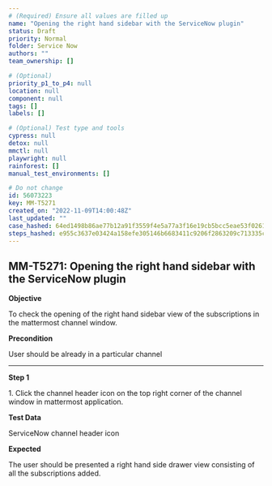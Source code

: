 ```yaml
---
# (Required) Ensure all values are filled up
name: "Opening the right hand sidebar with the ServiceNow plugin"
status: Draft
priority: Normal
folder: Service Now
authors: ""
team_ownership: []

# (Optional)
priority_p1_to_p4: null
location: null
component: null
tags: []
labels: []

# (Optional) Test type and tools
cypress: null
detox: null
mmctl: null
playwright: null
rainforest: []
manual_test_environments: []

# Do not change
id: 56073223
key: MM-T5271
created_on: "2022-11-09T14:00:48Z"
last_updated: ""
case_hashed: 64ed1498b86ae77b12a91f3559f4e5a77a3f16e19cb5bcc5eae53f02617e99d841201696ead2fc12a044eec317172993
steps_hashed: e955c3637e03424a158efe305146b6683411c9206f2863209c713335c2605835cc9161021b816699c0b2c0f6b1789c31
---
```


<!-- (Auto-generated) Based on frontmatter's "key" and "name" -->

## MM-T5271: Opening the right hand sidebar with the ServiceNow plugin

**Objective**

To check the opening of the right hand sidebar view of the subscriptions in the mattermost channel window.

**Precondition**

User should be already in a particular channel

---

**Step 1**

1\. Click the channel header icon on the top right corner of the channel window in mattermost application.

**Test Data**

ServiceNow channel header icon

**Expected**

The user should be presented a right hand side drawer view consisting of all the subscriptions added.
